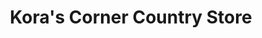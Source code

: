 ---
title: "Kora's Corner Country Store"
url: /point-roberts/koras-corner-country-store/
shop: Andenken
---